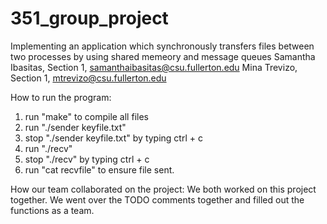 # 351_group_project
Implementing an application which synchronously transfers files between two processes by using shared memeory and message queues
Samantha Ibasitas, Section 1, samanthaibasitas@csu.fullerton.edu
Mina Trevizo, Section 1, mtrevizo@csu.fullerton.edu 

How to run the program: 
1. run "make" to compile all files 
2. run "./sender keyfile.txt"
3. stop "./sender keyfile.txt" by typing ctrl + c 
4. run "./recv" 
5. stop "./recv" by typing ctrl + c
6. run "cat recvfile" to ensure file sent. 

How our team collaborated on the project: 
  We both worked on this project together. We went over the TODO comments together and filled out the functions as a team. 
